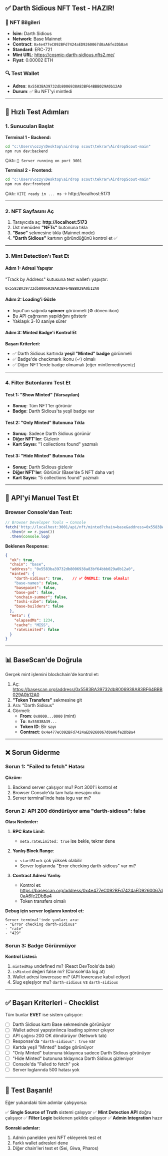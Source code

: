 ## ✅ Darth Sidious NFT Test - HAZIR!

### 🎯 NFT Bilgileri
- **İsim**: Darth Sidious
- **Network**: Base Mainnet
- **Contract**: `0x4e477eC092BFd7424aED9260067d0aA6fe2DbBa4`
- **Standard**: ERC-721
- **Mint URL**: https://cosmic-darth-sidious.nfts2.me/
- **Fiyat**: 0.00002 ETH

### 🔍 Test Wallet
- **Adres**: `0x5583BA39732db8006938A83BF64BBB029A0b12A0`
- **Durum**: ✅ Bu NFT'yi mintledi

---

## 🚀 Hızlı Test Adımları

### 1. Sunucuları Başlat

**Terminal 1 - Backend:**
```bash
cd "c:\Users\ozzy\Desktop\airdrop scout\tekrar\AirdropScout-main"
npm run dev:backend
```
Çıktı: `🚀 Server running on port 3001`

**Terminal 2 - Frontend:**
```bash
cd "c:\Users\ozzy\Desktop\airdrop scout\tekrar\AirdropScout-main"
npm run dev:frontend
```
Çıktı: `VITE ready in ... ms` → http://localhost:5173

---

### 2. NFT Sayfasını Aç

1. Tarayıcıda aç: **http://localhost:5173**
2. Üst menüden **"NFTs"** butonuna tıkla
3. **"Base"** sekmesine tıkla (Mainnet mode)
4. **"Darth Sidious"** kartının göründüğünü kontrol et ✅

---

### 3. Mint Detection'ı Test Et

#### Adım 1: Adresi Yapıştır
"Track by Address" kutusuna test wallet'ı yapıştır:
```
0x5583BA39732db8006938A83BF64BBB029A0b12A0
```

#### Adım 2: Loading'i Gözle
- Input'un sağında **spinner** görünmeli (⚙️ dönen ikon)
- Bu API çağrısının yapıldığını gösterir
- Yaklaşık 3-10 saniye sürer

#### Adım 3: Minted Badge'i Kontrol Et
**Başarı Kriterleri:**
- ✅ Darth Sidious kartında **yeşil "Minted" badge** görünmeli
- ✅ Badge'de checkmark ikonu (✓) olmalı
- ✅ Diğer NFT'lerde badge olmamalı (eğer mintlemediyseniz)

---

### 4. Filter Butonlarını Test Et

#### Test 1: "Show Minted" (Varsayılan)
- **Sonuç**: Tüm NFT'ler görünür
- **Badge**: Darth Sidious'ta yeşil badge var

#### Test 2: "Only Minted" Butonuna Tıkla
- **Sonuç**: Sadece Darth Sidious görünür
- **Diğer NFT'ler**: Gizlenir
- **Kart Sayısı**: "1 collections found" yazmalı

#### Test 3: "Hide Minted" Butonuna Tıkla
- **Sonuç**: Darth Sidious gizlenir
- **Diğer NFT'ler**: Görünür (Base'de 5 NFT daha var)
- **Kart Sayısı**: "5 collections found" yazmalı

---

## 🔬 API'yi Manuel Test Et

### Browser Console'dan Test:
```javascript
// Browser Developer Tools → Console
fetch('http://localhost:3001/api/nft/minted?chain=base&address=0x5583BA39732db8006938A83BF64BBB029A0b12A0')
  .then(r => r.json())
  .then(console.log)
```

**Beklenen Response:**
```json
{
  "ok": true,
  "chain": "base",
  "address": "0x5583ba39732db8006938a83bf64bbb029a0b12a0",
  "minted": {
    "darth-sidious": true,    // ✅ ÖNEMLI: true olmalı!
    "base-names": false,
    "basepaint": false,
    "base-god": false,
    "onchain-summer": false,
    "toshi-vibe": false,
    "base-builders": false
  },
  "meta": {
    "elapsedMs": 1234,
    "cache": "MISS",
    "rateLimited": false
  }
}
```

---

## 📊 BaseScan'de Doğrula

Gerçek mint işlemini blockchain'de kontrol et:

1. Aç: https://basescan.org/address/0x5583BA39732db8006938A83BF64BBB029A0b12A0
2. **"Token Transfers"** sekmesine git
3. Ara: "Darth Sidious"
4. Görmeli:
   - **From**: `0x0000...0000` (mint)
   - **To**: `0x5583BA39...`
   - **Token ID**: Bir sayı
   - **Contract**: `0x4e477eC092BFd7424aED9260067d0aA6fe2DbBa4`

---

## ❌ Sorun Giderme

### Sorun 1: "Failed to fetch" Hatası
**Çözüm:**
1. Backend server çalışıyor mu? Port 3001'i kontrol et
2. Browser Console'da tam hata mesajını oku
3. Server terminal'inde hata logu var mı?

### Sorun 2: API 200 döndürüyor ama "darth-sidious": false
**Olası Nedenler:**
1. **RPC Rate Limit**: 
   - `meta.rateLimited: true` ise bekle, tekrar dene
   
2. **Yanlış Block Range**:
   - `startBlock` çok yüksek olabilir
   - Server loglarında "Error checking darth-sidious" var mı?

3. **Contract Adresi Yanlış**:
   - Kontrol et: https://basescan.org/address/0x4e477eC092BFd7424aED9260067d0aA6fe2DbBa4
   - Token transfers olmalı

**Debug için server loglarını kontrol et:**
```
Server terminal'inde şunları ara:
- "Error checking darth-sidious"
- "rate"
- "429"
```

### Sorun 3: Badge Görünmüyor
**Kontrol Listesi:**
1. `mintedMap` undefined mı? (React DevTools'da bak)
2. `isMinted` değeri false mı? (Console'da log at)
3. Wallet adresi lowercase mı? (API lowercase kabul ediyor)
4. Slug eşleşiyor mu? `darth-sidious` vs `darth-sidious`

---

## ✅ Başarı Kriterleri - Checklist

Tüm bunlar **EVET** ise sistem çalışıyor:

- [ ] Darth Sidious kartı Base sekmesinde görünüyor
- [ ] Wallet adresi yapıştırılınca loading spinner çıkıyor
- [ ] API çağrısı 200 OK döndürüyor (Network tab)
- [ ] Response'da `"darth-sidious": true` var
- [ ] Kartda yeşil "Minted" badge görünüyor
- [ ] "Only Minted" butonuna tıklayınca sadece Darth Sidious görünüyor
- [ ] "Hide Minted" butonuna tıklayınca Darth Sidious gizleniyor
- [ ] Console'da "Failed to fetch" yok
- [ ] Server loglarında 500 hatası yok

---

## 🎉 Test Başarılı!

Eğer yukarıdaki tüm adımlar çalışıyorsa:

✅ **Single Source of Truth** sistemi çalışıyor
✅ **Mint Detection API** doğru çalışıyor
✅ **Filter Logic** beklenen şekilde çalışıyor
✅ **Admin Integration** hazır

**Sonraki adımlar:**
1. Admin panelden yeni NFT ekleyerek test et
2. Farklı wallet adresleri dene
3. Diğer chain'leri test et (Sei, Giwa, Pharos)
